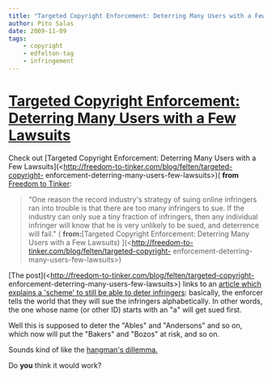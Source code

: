 ```yaml
---
title: "Targeted Copyright Enforcement: Deterring Many Users with a Few Lawsuits"
author: Pito Salas
date: 2009-11-09
tags:
    - copyright
    - edfelton-tag
    - infringement
---
```

# [Targeted Copyright Enforcement: Deterring Many Users with a Few Lawsuits](None)




Check out [Targeted Copyright Enforcement: Deterring Many Users with a Few
Lawsuits](<http://freedom-to-tinker.com/blog/felten/targeted-copyright-
enforcement-deterring-many-users-few-lawsuits>)( **from** [Freedom to
Tinker](<http://freedom-to-tinker.com/rss.xml>):

> "One reason the record industry's strategy of suing online infringers ran
> into trouble is that there are too many infringers to sue. If the industry
> can only sue a tiny fraction of infringers, then any individual infringer
> will know that he is very unlikely to be sued, and deterrence will fail." (
> **from:**[Targeted Copyright Enforcement: Deterring Many Users with a Few
> Lawsuits) ](<http://freedom-to-tinker.com/blog/felten/targeted-copyright-
> enforcement-deterring-many-users-few-lawsuits>)

[The post](<http://freedom-to-tinker.com/blog/felten/targeted-copyright-
enforcement-deterring-many-users-few-lawsuits>) links to an [article which
explains a 'scheme' to still be able to deter
infringers](<http://www.pnas.org/content/106/34/14230.full.pdf>): basically,
the enforcer tells the world that they will sue the infringers alphabetically.
In other words, the one whose name (or other ID) starts with an "a" will get
sued first.

Well this is supposed to deter the "Ables" and "Andersons" and so on, which
now will put the "Bakers" and "Bozos" at risk, and so on.

Sounds kind of like the [hangman's
dillemma.](<http://www.mheap.com/puzzle2.html>)

Do **you** think it would work?


